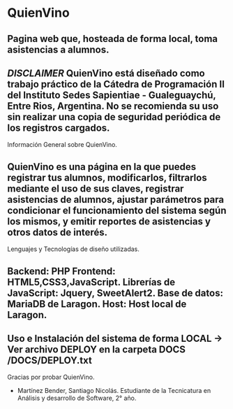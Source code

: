 # QuienVino
Pagina web que, hosteada de forma local, toma asistencias a alumnos.
------------------------------------------
*DISCLAIMER*
QuienVino está diseñado como trabajo práctico de la Cátedra de Programación II del Instituto Sedes Sapientiae - Gualeguaychú, Entre Rios, Argentina.
No se recomienda su uso sin realizar una copia de seguridad periódica de los registros cargados.
------------------------------------------
Información General sobre QuienVino.

QuienVino es una página en la que puedes registrar tus alumnos, modificarlos, filtrarlos mediante el uso de sus claves, registrar asistencias de alumnos, ajustar parámetros para condicionar el funcionamiento del sistema según los mismos, y emitir reportes de asistencias y otros datos de interés.
------------------------------------------
Lenguajes y Tecnologías de diseño utilizadas.

Backend: PHP
Frontend: HTML5,CSS3,JavaScript.
Librerías de JavaScript: Jquery, SweetAlert2.
Base de datos: MariaDB de Laragon.
Host: Host local de Laragon.
------------------------------------------
Uso e Instalación del sistema de forma LOCAL
-> Ver archivo DEPLOY en la carpeta DOCS 
    /DOCS/DEPLOY.txt
------------------------------------------
Gracias por probar QuienVino.
- Martínez Bender, Santiago Nicolás. Estudiante de la Tecnicatura en Análisis y desarrollo de Software, 2° año.
